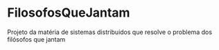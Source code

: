 # FilosofosQueJantam

Projeto da matéria de sistemas distribuidos que resolve o problema dos filósofos que jantam
